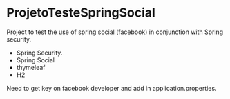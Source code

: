 # ProjetoTesteSpringSocial
Project to test the use of spring social (facebook) in conjunction with Spring security.

- Spring Security.
- Spring Social
- thymeleaf
- H2

Need to get key on facebook developer and add in application.properties.
